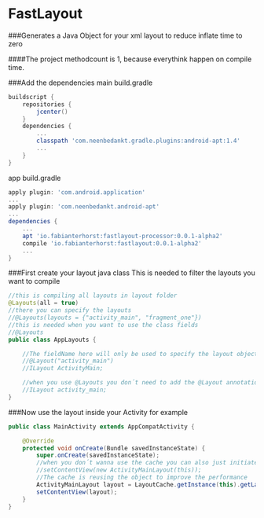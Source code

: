 # FastLayout
###Generates a Java Object for your xml layout to reduce inflate time to zero

####The project methodcount is 1, because everythink happen on compile time.

###Add the dependencies
main build.gradle
```groovy
buildscript {
    repositories {
        jcenter()
    }
    dependencies {
        ...
		classpath 'com.neenbedankt.gradle.plugins:android-apt:1.4'
		...
	}
}
```
app build.gradle
```groovy
apply plugin: 'com.android.application'
...
apply plugin: 'com.neenbedankt.android-apt'
...
dependencies {
	...
    apt 'io.fabianterhorst:fastlayout-processor:0.0.1-alpha2'
    compile 'io.fabianterhorst:fastlayout:0.0.1-alpha2'
    ...
}
```

###First create your layout java class
This is needed to filter the layouts you want to compile
```java
//this is compiling all layouts in layout folder
@Layouts(all = true)
//there you can specify the layouts
//@Layouts(layouts = {"activity_main", "fragment_one"})
//this is needed when you want to use the class fields
//@Layouts
public class AppLayouts {

	//The fieldName here will only be used to specify the layout object name
    //@Layout("activity_main")
    //ILayout ActivityMain;

    //when you use @Layouts you don´t need to add the @Layout annotation, the fieldName will be used
    //ILayout activity_main;
}
```
###Now use the layout inside your Activity for example
```java
public class MainActivity extends AppCompatActivity {

    @Override
    protected void onCreate(Bundle savedInstanceState) {
        super.onCreate(savedInstanceState);
        //when you don´t wanna use the cache you can also just initiate the object
        //setContentView(new ActivityMainLayout(this));
        //The cache is reusing the object to improve the performance
        ActivityMainLayout layout = LayoutCache.getInstance(this).getLayout(LayoutCache.Activity_Main_Layout);
        setContentView(layout);
    }
}
```